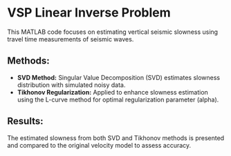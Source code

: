 # VSP Linear Inverse Problem  

This MATLAB code focuses on estimating vertical seismic slowness using travel time measurements of seismic waves. 

## Methods:  
 
- **SVD Method:** Singular Value Decomposition (SVD) estimates slowness distribution with simulated noisy data.  
- **Tikhonov Regularization:** Applied to enhance slowness estimation using the L-curve method for optimal regularization parameter (alpha).  

## Results:  

The estimated slowness from both SVD and Tikhonov methods is presented and compared to the original velocity model to assess accuracy.  
